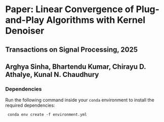 # Paper: Linear Convergence of Plug-and-Play Algorithms with Kernel Denoiser
## Transactions on Signal Processing, 2025
## Arghya Sinha, Bhartendu Kumar, Chirayu D. Athalye, Kunal N. Chaudhury
### Dependencies
Run the following command inside your `conda` environment to install the required dependencies:

``` conda env create -f environment.yml```
